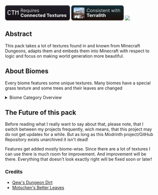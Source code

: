 <a href="https://modrinth.com/mod/continuity"><img src="https://raw.githubusercontent.com/annhilati/devins-badges-extended/2b1b49ac680253ad19f338a8d41d6779a03df72a/assets/cozy/requires/ctm_vector.svg" height="50"></a> <a href="https://modrinth.com/datapack/terralith"><img src="https://raw.githubusercontent.com/annhilati/devins-badges-extended/31f0e54372e01a6771d734e123906128588a3cdb/assets/cozy/consistent-with/terralith_vector.svg" height="50"></a> <a href="https://discord.gg/2YvbptpAqz"><img src="https://raw.githubusercontent.com/intergrav/devins-badges/refs/heads/v3/assets/cozy-minimal/social/discord-singular_vector.svg" height="50"></a>

## Abstract
This pack takes a lot of textures found in and known from Minecraft Dungeons, adapts them and embeds them into Minecraft with respect to logic and focus on making world generation more beautiful.

## About Biomes
Every biome features some unique textures. Many biomes have a special grass texture and some trees and their leaves are changed

<details>
  <summary>Biome Category Overview</summary>

  Category | Vanilla Biomes | Terralith Biomes
  -------- | -------------- | ----------------
  Dry      | Savanna, Savanna Plateau, Badlands, Eroded Badlands, Wooded Badlands, Windswept Savanna | White Mesa, Warped Mesa, Bryce Canyon, Savanna Badlands, Savanna Slopes, Fractured Savanna, Hot Shrubland
  Frosty   | Snowy Plains, Ice Spikes, Snowy Taiga, Grove, Snowy Slopes, Frozen Peaks, Jagged Peaks, Frozen River, Frozen Ocean, Deep Frozen Ocean | Wintry Forest, Wintry Lowlands, Alpine Grove, Alpha Islands Winter, Frozen Cliffs, Glacial Chasm, Snowy Badlands, Emerald Peaks
  Lush     | Jungle, Sparse Jungle, Bamboo Jungle | Jungle Mountains, Tropical Jungle
  Sandy    | Desert | Desert Canyon, Desert Spires
  Soggy    | Swamp, Mangrove Swamp |
  Windy    | Windswept Hills, Windswept Gravelly Hills, Windswept Forest, Stony Peaks | Windswept Spires
</details>


## The Future of this pack
Before reading what I really want to say about that, please note, that I switch between my projects frequently, wich means, that this project may do not get updates for a while. But as long as this Modrinth project/GitHub Repository exists unarchived it isn't dead!

Features get added mostly biome-wise.
Since there are a lot of textures I can use there is much room for improvement. And improvement will be there. Everything that doesn't look exactly right will be fixed soon or later!

### Credits
- <a href="https://modrinth.com/resourcepack/knights-dungeon-dirt">Qew's Dungeon Dirt</a></li>
- <a href="https://modrinth.com/resourcepack/better-leaves">Motschen's Better Leaves